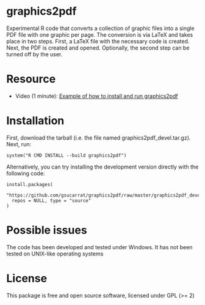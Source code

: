 # graphics2pdf
Experimental R code that converts a collection of graphic files into a single PDF file with one graphic per page. The conversion is via LaTeX and takes place in two steps. First, a LaTeX file with the necessary code is created. Next, the PDF is created and opened. Optionally, the second step can be turned off by the user.

# Resource
* Video (1 minute): [Example of how to install and run graphics2pdf](https://github.com/gsucarrat/graphics2pdf/raw/master/how-to-install-and-run.mp4)

# Installation
First, download the tarball (i.e. the file named graphics2pdf_devel.tar.gz). Next, run:

    system("R CMD INSTALL --build graphics2pdf")

Alternatively, you can try installing the development version directly with the following code:

    install.packages(
      "https://github.com/gsucarrat/graphics2pdf/raw/master/graphics2pdf_devel.tar.gz",
      repos = NULL, type = "source"
    )

# Possible issues
The code has been developed and tested under Windows. It has not been tested on UNIX-like operating systems

# License
This package is free and open source software, licensed under GPL (>= 2)

